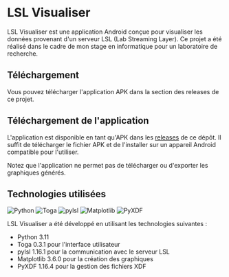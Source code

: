 # LSL Visualiser

LSL Visualiser est une application Android conçue pour visualiser les données provenant d'un serveur LSL (Lab Streaming Layer). Ce projet a été réalisé dans le cadre de mon stage en informatique pour un laboratoire de recherche.

## Téléchargement

Vous pouvez télécharger l'application APK dans la section des releases de ce projet.

## Téléchargement de l'application
L'application est disponible en tant qu'APK dans les [releases](https://github.com/KyucraftV2/LSLVisualiser/releases) de ce dépôt. Il suffit de télécharger le fichier APK et de l'installer sur un appareil Android compatible pour l'utiliser.

Notez que l'application ne permet pas de télécharger ou d'exporter les graphiques générés.

## Technologies utilisées

![Python](https://img.shields.io/badge/python-3.11-red)
![Toga](https://img.shields.io/badge/Toga-0.3.1-orange)
![pylsl](https://img.shields.io/badge/PyLSL-1.16.1-orange)
![Matplotlib](https://img.shields.io/badge/MatPlotLib-3.6.0-yellow)
![PyXDF](https://img.shields.io/badge/PyXDF-1.16.4-yellow)

LSL Visualiser a été développé en utilisant les technologies suivantes :

- Python 3.11
- Toga 0.3.1 pour l'interface utilisateur
- pylsl 1.16.1 pour la communication avec le serveur LSL
- Matplotlib 3.6.0 pour la création des graphiques
- PyXDF 1.16.4 pour la gestion des fichiers XDF